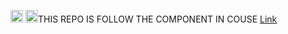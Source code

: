 <image src="/images/rocket.png" width =20> <image src="/images/rocket.png" width =20>THIS REPO IS FOLLOW THE COMPONENT IN COUSE [Link](https://www.udemy.com/share/106WtA3@BmB6v11K_U82vm6pn0Heg-8UdLpDDCFdtAB3puKbN4CXwh1rL9DGMSNzY2zr_46Xew==/)
